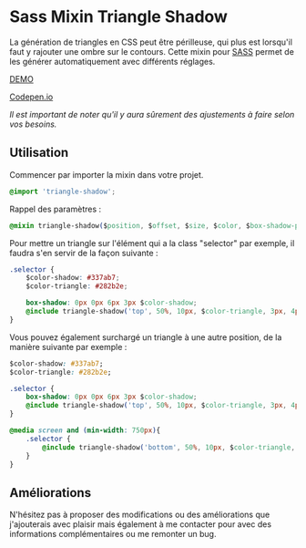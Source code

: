 # Sass Mixin Triangle Shadow

La génération de triangles en CSS peut être périlleuse, qui plus est lorsqu'il faut y rajouter une ombre sur le contours.
Cette mixin pour [SASS](http://sass-lang.com/) permet de les générer automatiquement avec différents réglages.

[DEMO](http://guillaumebriday.fr/lab/Sass-Mixin-Triangle-Shadow/)

[Codepen.io](http://codepen.io/ZiiCEagle/pen/obyGaX)

*Il est important de noter qu'il y aura sûrement des ajustements à faire selon vos besoins.*

## Utilisation

Commencer par importer la mixin dans votre projet.

```css
@import 'triangle-shadow';
```

Rappel des paramètres :
```css
@mixin triangle-shadow($position, $offset, $size, $color, $box-shadow-pos, $box-shadow-blur, $box-shadow-color);
```

Pour mettre un triangle sur l'élément qui a la class "selector" par exemple, il faudra s'en servir de la façon suivante :
```css
.selector {
    $color-shadow: #337ab7;
    $color-triangle: #282b2e;

    box-shadow: 0px 0px 6px 3px $color-shadow;
    @include triangle-shadow('top', 50%, 10px, $color-triangle, 3px, 4px, $color-shadow);
}
```

Vous pouvez également surchargé un triangle à une autre position, de la manière suivante par exemple :

```css
$color-shadow: #337ab7;
$color-triangle: #282b2e;

.selector {
    box-shadow: 0px 0px 6px 3px $color-shadow;
    @include triangle-shadow('top', 50%, 10px, $color-triangle, 3px, 4px, $color-shadow);
}

@media screen and (min-width: 750px){
    .selector {
        @include triangle-shadow('bottom', 50%, 10px, $color-triangle, 3px, 4px, $color-shadow);
    }
}
```

## Améliorations

N'hésitez pas à proposer des modifications ou des améliorations que j'ajouterais avec plaisir mais également à me contacter pour avec des informations complémentaires ou me remonter un bug.
